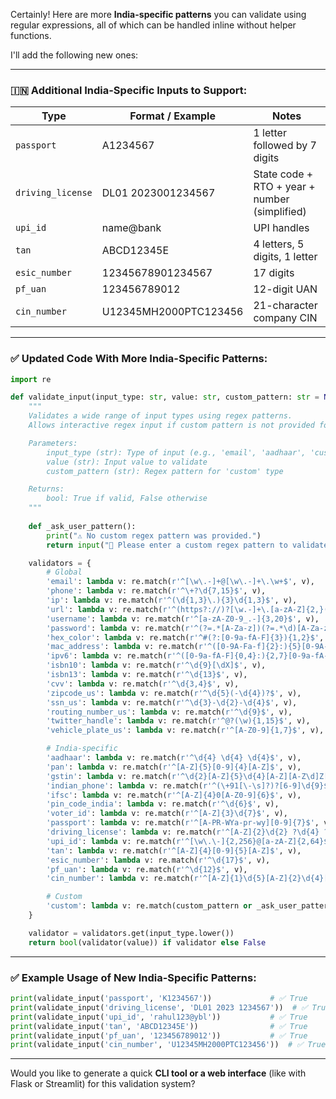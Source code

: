Certainly! Here are more **India-specific patterns** you can validate using regular expressions, all of which can be handled inline without helper functions.

I'll add the following new ones:

---

### 🇮🇳 **Additional India-Specific Inputs to Support:**

| Type              | Format / Example      | Notes                                         |
| ----------------- | --------------------- | --------------------------------------------- |
| `passport`        | A1234567              | 1 letter followed by 7 digits                 |
| `driving_license` | DL01 2023001234567    | State code + RTO + year + number (simplified) |
| `upi_id`          | name\@bank            | UPI handles                                   |
| `tan`             | ABCD12345E            | 4 letters, 5 digits, 1 letter                 |
| `esic_number`     | 12345678901234567     | 17 digits                                     |
| `pf_uan`          | 123456789012          | 12-digit UAN                                  |
| `cin_number`      | U12345MH2000PTC123456 | 21-character company CIN                      |

---

### ✅ Updated Code With More India-Specific Patterns:

```python
import re

def validate_input(input_type: str, value: str, custom_pattern: str = None) -> bool:
    """
    Validates a wide range of input types using regex patterns.
    Allows interactive regex input if custom pattern is not provided for 'custom' type.

    Parameters:
        input_type (str): Type of input (e.g., 'email', 'aadhaar', 'custom')
        value (str): Input value to validate
        custom_pattern (str): Regex pattern for 'custom' type

    Returns:
        bool: True if valid, False otherwise
    """
    
    def _ask_user_pattern():
        print("⚠️ No custom regex pattern was provided.")
        return input("🔧 Please enter a custom regex pattern to validate the value: ")

    validators = {
        # Global
        'email': lambda v: re.match(r'^[\w\.-]+@[\w\.-]+\.\w+$', v),
        'phone': lambda v: re.match(r'^\+?\d{7,15}$', v),
        'ip': lambda v: re.match(r'^(\d{1,3}\.){3}\d{1,3}$', v),
        'url': lambda v: re.match(r'^(https?://)?[\w.-]+\.[a-zA-Z]{2,}(/[\w./?%&=-]*)?$', v),
        'username': lambda v: re.match(r'^[a-zA-Z0-9_.-]{3,20}$', v),
        'password': lambda v: re.match(r'^(?=.*[A-Za-z])(?=.*\d)[A-Za-z\d@$!%*?&]{8,}$', v),
        'hex_color': lambda v: re.match(r'^#(?:[0-9a-fA-F]{3}){1,2}$', v),
        'mac_address': lambda v: re.match(r'^([0-9A-Fa-f]{2}:){5}[0-9A-Fa-f]{2}$', v),
        'ipv6': lambda v: re.match(r'^([0-9a-fA-F]{0,4}:){2,7}[0-9a-fA-F]{0,4}$', v),
        'isbn10': lambda v: re.match(r'^\d{9}[\dX]$', v),
        'isbn13': lambda v: re.match(r'^\d{13}$', v),
        'cvv': lambda v: re.match(r'^\d{3,4}$', v),
        'zipcode_us': lambda v: re.match(r'^\d{5}(-\d{4})?$', v),
        'ssn_us': lambda v: re.match(r'^\d{3}-\d{2}-\d{4}$', v),
        'routing_number_us': lambda v: re.match(r'^\d{9}$', v),
        'twitter_handle': lambda v: re.match(r'^@?(\w){1,15}$', v),
        'vehicle_plate_us': lambda v: re.match(r'^[A-Z0-9]{1,7}$', v),

        # India-specific
        'aadhaar': lambda v: re.match(r'^\d{4} \d{4} \d{4}$', v),
        'pan': lambda v: re.match(r'^[A-Z]{5}[0-9]{4}[A-Z]$', v),
        'gstin': lambda v: re.match(r'^\d{2}[A-Z]{5}\d{4}[A-Z][A-Z\d]Z[A-Z\d]$', v),
        'indian_phone': lambda v: re.match(r'^(\+91[\-\s]?)?[6-9]\d{9}$', v),
        'ifsc': lambda v: re.match(r'^[A-Z]{4}0[A-Z0-9]{6}$', v),
        'pin_code_india': lambda v: re.match(r'^\d{6}$', v),
        'voter_id': lambda v: re.match(r'^[A-Z]{3}\d{7}$', v),
        'passport': lambda v: re.match(r'^[A-PR-WYa-pr-wy][0-9]{7}$', v),
        'driving_license': lambda v: re.match(r'^[A-Z]{2}\d{2} ?\d{4} ?\d{7}$', v),  # e.g., DL01 2023 0012345
        'upi_id': lambda v: re.match(r'^[\w\.\-]{2,256}@[a-zA-Z]{2,64}$', v),
        'tan': lambda v: re.match(r'^[A-Z]{4}[0-9]{5}[A-Z]$', v),
        'esic_number': lambda v: re.match(r'^\d{17}$', v),
        'pf_uan': lambda v: re.match(r'^\d{12}$', v),
        'cin_number': lambda v: re.match(r'^[A-Z]{1}\d{5}[A-Z]{2}\d{4}[A-Z]{3}\d{6}$', v),

        # Custom
        'custom': lambda v: re.match(custom_pattern or _ask_user_pattern(), v)
    }

    validator = validators.get(input_type.lower())
    return bool(validator(value)) if validator else False
```

---

### ✅ Example Usage of New India-Specific Patterns:

```python
print(validate_input('passport', 'K1234567'))             # ✅ True
print(validate_input('driving_license', 'DL01 2023 1234567'))  # ✅ True
print(validate_input('upi_id', 'rahul123@ybl'))           # ✅ True
print(validate_input('tan', 'ABCD12345E'))                # ✅ True
print(validate_input('pf_uan', '123456789012'))           # ✅ True
print(validate_input('cin_number', 'U12345MH2000PTC123456'))  # ✅ True
```

---

Would you like to generate a quick **CLI tool or a web interface** (like with Flask or Streamlit) for this validation system?
